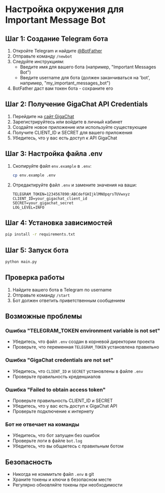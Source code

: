 # Настройка окружения для Important Message Bot

## Шаг 1: Создание Telegram бота

1. Откройте Telegram и найдите [@BotFather](https://t.me/BotFather)
2. Отправьте команду `/newbot`
3. Следуйте инструкциям:
   - Введите имя для вашего бота (например, "Important Messages Bot")
   - Введите username для бота (должен заканчиваться на 'bot', например, "my_important_messages_bot")
4. BotFather даст вам токен бота - сохраните его

## Шаг 2: Получение GigaChat API Credentials

1. Перейдите на [сайт GigaChat](https://developers.sber.ru/portal/products/gigachat)
2. Зарегистрируйтесь или войдите в личный кабинет
3. Создайте новое приложение или используйте существующее
4. Получите CLIENT_ID и SECRET для вашего приложения
5. Убедитесь, что у вас есть доступ к API GigaChat

## Шаг 3: Настройка файла .env

1. Скопируйте файл `env.example` в `.env`:
   ```bash
   cp env.example .env
   ```

2. Отредактируйте файл `.env` и замените значения на ваши:
   ```
   TELEGRAM_TOKEN=1234567890:ABCdefGHIjklMNOpqrsTUVwxyz
   CLIENT_ID=your_gigachat_client_id
   SECRET=your_gigachat_secret
   LOG_LEVEL=INFO
   ```

## Шаг 4: Установка зависимостей

```bash
pip install -r requirements.txt
```

## Шаг 5: Запуск бота

```bash
python main.py
```

## Проверка работы

1. Найдите вашего бота в Telegram по username
2. Отправьте команду `/start`
3. Бот должен ответить приветственным сообщением

## Возможные проблемы

### Ошибка "TELEGRAM_TOKEN environment variable is not set"
- Убедитесь, что файл `.env` создан в корневой директории проекта
- Проверьте, что переменная `TELEGRAM_TOKEN` установлена правильно

### Ошибка "GigaChat credentials are not set"
- Убедитесь, что `CLIENT_ID` и `SECRET` установлены в файле `.env`
- Проверьте правильность креденшиалов

### Ошибка "Failed to obtain access token"
- Проверьте правильность CLIENT_ID и SECRET
- Убедитесь, что у вас есть доступ к GigaChat API
- Проверьте подключение к интернету

### Бот не отвечает на команды
- Убедитесь, что бот запущен без ошибок
- Проверьте логи в файле `bot.log`
- Убедитесь, что вы общаетесь с правильным ботом

## Безопасность

- Никогда не коммитьте файл `.env` в git
- Храните токены и ключи в безопасном месте
- Регулярно обновляйте токены при необходимости 